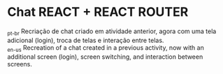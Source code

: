 # Chat REACT + REACT ROUTER
<sub>pt-br</sub> Recriação de chat criado em atividade anterior, agora com uma tela adicional (login), troca de telas e interação entre telas.
<br>
<sub>en-us</sub> Recreation of a chat created in a previous activity, now with an additional screen (login), screen switching, and interaction between screens.
